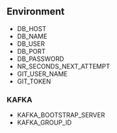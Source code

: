 ## Environment

- DB_HOST
- DB_NAME
- DB_USER
- DB_PORT
- DB_PASSWORD
- NR_SECONDS_NEXT_ATTEMPT
- GIT_USER_NAME
- GIT_TOKEN

### KAFKA
- KAFKA_BOOTSTRAP_SERVER
- KAFKA_GROUP_ID